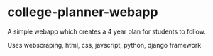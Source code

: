 # college-planner-webapp
A simple webapp which creates a 4 year plan for students to follow.

Uses webscraping, html, css, javscript, python, django framework